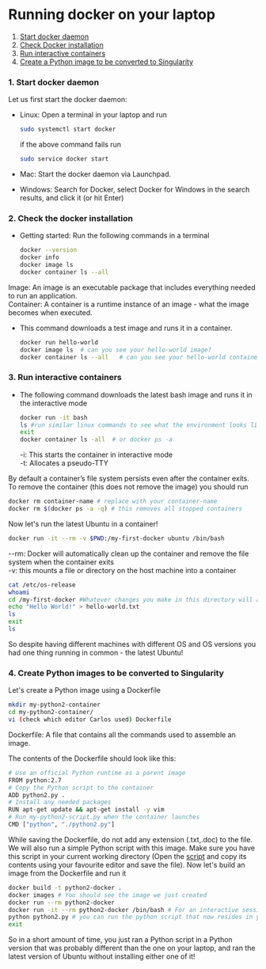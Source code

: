 # Running docker on your laptop

1. [Start docker daemon](#start-docker)
2. [Check Docker installation](#check-docker)
3. [Run interactive containers](#run-interactive)
4. [Create a Python image to be converted to Singularity](#create-image) 

### <a name="start-docker"></a> 1. Start docker daemon

Let us first start the docker daemon: 

* Linux: Open a terminal in your laptop and run

    ```sh
    sudo systemctl start docker
    ```
    if the above command fails run 
    ```sh
    sudo service docker start
    ```
* Mac: Start the docker daemon via Launchpad.

* Windows: Search for Docker, select Docker for Windows in the search results, and click it (or hit Enter)
 
  
### <a name="check-docker"></a> 2. Check the docker installation

* Getting started: Run the following commands in a terminal 

    ```sh
    docker --version
    docker info
    docker image ls
    docker container ls --all
    ```

Image: An image  is an executable package that includes everything needed to run an application.    
Container: A container is a runtime instance of an image - what the image becomes when executed. 

* This command downloads a test image and runs it in a container. 


    ```sh
    docker run hello-world
    docker image ls  # can you see your hello-world image?
    docker container ls --all   # can you see your hello-world container?
    ```  
    
### <a name="run-interactive"></a> 3. Run interactive containers

* The following command downloads the latest bash image and runs it in the interactive mode

   ```sh
   docker run -it bash
   ls #run similar linux commands to see what the environment looks like
   exit
   docker container ls -all  # or docker ps -a
   ```
   -i: This starts the container in interactive mode   
   -t: Allocates a pseudo-TTY
   
By default a container’s file system persists even after the container exits. To remove the container (this does not remove the image) you should run

   ```sh
   docker rm container-name # replace with your container-name
   docker rm $(docker ps -a -q) # this removes all stopped containers
   ```
   
Now let's run the latest Ubuntu in a container!

   ```sh
   docker run -it --rm -v $PWD:/my-first-docker ubuntu /bin/bash 
   ```
   
  --rm: Docker will automatically clean up the container and remove the file system when the container exits  
  -v: this mounts a file or directory on the host machine into a container
 
   
   ```sh
   cat /etc/os-release
   whoami
   cd /my-first-docker #Whatever changes you make in this directory will also be made on your host so be careful!
   echo "Hello World!" > hello-world.txt
   ls
   exit
   ls
   ```
  
So despite having different machines with different OS and OS versions you had one thing running in common - the latest Ubuntu!
    
### <a name="create-image"></a> 4. Create Python images to be converted to Singularity

Let's create a Python image using a Dockerfile
   ```sh
   mkdir my-python2-container
   cd my-python2-container/
   vi (check which editor Carlos used) Dockerfile
   ```
   Dockerfile: A file that contains all the commands used to assemble an image. 
   
The contents of the Dockerfile should look like this:
   ```sh
   # Use an official Python runtime as a parent image
   FROM python:2.7 
   # Copy the Python script to the container
   ADD python2.py . 
   # Install any needed packages 
   RUN apt-get update && apt-get install -y vim
   # Run my-python2-script.py when the container launches
   CMD ["python", "./python2.py"]
   ```
   While saving the Dockerfile, do not add any extension (.txt,.doc) to the file. We will also run a simple Python script with this image. Make sure you have this script in your current working directory (Open the [script](https://github.com/maithili-k/singularity-course/blob/master/python2.py) and copy its contents using your favourite editor and save the file). Now let's build an image from the Dockerfile and run it
   
   ```sh
   docker build -t python2-docker .
   docker images # You should see the image we just created
   docker run --rm python2-docker 
   docker run -it --rm python2-docker /bin/bash # For an interactive session
   python python2.py # you can run the python script that now resides in your container
   exit
   ```

So in a short amount of time, you just ran a Python script in a Python version that was probably different than the one on your laptop, and ran the latest version of Ubuntu without installing either one of it!


<!---#http://www.scmgalaxy.com/tutorials/location-of-dockers-images-in-all-operating-systems/>

